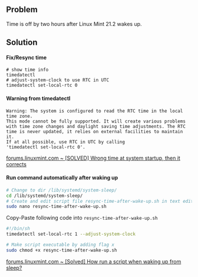 ## Problem

Time is off by two hours after Linux Mint 21.2 wakes up.

## Solution

#### Fix/Resync time

    # show time info
    timedatectl
    # adjust-system-clock to use RTC in UTC
    timedatectl set-local-rtc 0

#### Warning from timedatectl

    Warning: The system is configured to read the RTC time in the local time zone.
    This mode cannot be fully supported. It will create various problems
    with time zone changes and daylight saving time adjustments. The RTC
    time is never updated, it relies on external facilities to maintain it.
    If at all possible, use RTC in UTC by calling
    'timedatectl set-local-rtc 0'.
    
[forums.linuxmint.com ~ [SOLVED] Wrong time at system startup, then it corrects](https://forums.linuxmint.com/viewtopic.php?t=313030)

#### Run command automatically after waking up

```sh
# Change to dir /lib/systemd/system-sleep/
cd /lib/systemd/system-sleep/
# Create and edit script file resync-time-after-wake-up.sh in text editor nano
sudo nano resync-time-after-wake-up.sh
```

Copy-Paste following code into `resync-time-after-wake-up.sh`

```sh
#!/bin/sh
timedatectl set-local-rtc 1 --adjust-system-clock
```

```sh
# Make script executable by adding flag x
sudo chmod +x resync-time-after-wake-up.sh
```

[forums.linuxmint.com ~ [Solved] How run a script when waking up from sleep?](https://forums.linuxmint.com/viewtopic.php?p=1526566#p1526566)
